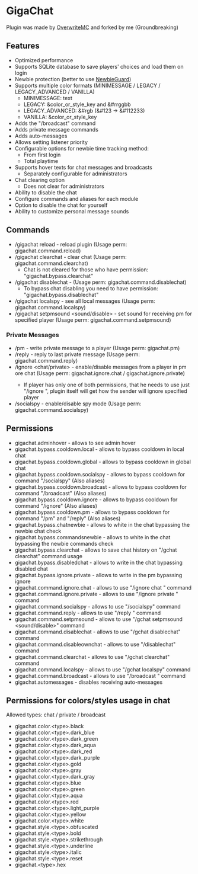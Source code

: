 # GigaChat
Plugin was made by [OverwriteMC](https://github.com/Overwrite987) and forked by me (Groundbreaking)


## Features
- Optimized performance
- Supports SQLite database to save players' choices and load them on login
- Newbie protection (better to use [NewbieGuard](https://github.com/groundbreakingmc/NewbieGuard/releases))
- Supports multiple color formats (MINIMESSAGE / LEGACY / LEGACY_ADVANCED / VANILLA)
  - MINIMESSAGE: <color>text</color>
  - LEGACY: &color_or_style_key and &#rrggbb
  - LEGACY_ADVANCED: &#rgb (&#123 -> &#112233)
  - VANILLA: &color_or_style_key
- Adds the "/broadcast" command
- Adds private message commands
- Adds auto-messages
- Allows setting listener priority
- Configurable options for newbie time tracking method:
  - From first login
  - Total playtime
- Supports hover texts for chat messages and broadcasts
  - Separately configurable for administrators
- Chat clearing option
  - Does not clear for administrators
- Ability to disable the chat
- Configure commands and aliases for each module
- Option to disable the chat for yourself
- Ability to customize personal message sounds


## Commands
- /gigachat reload - reload plugin (Usage perm: gigachat.command.reload)
- /gigachat clearchat - clear chat (Usage perm: gigachat.command.clearchat)
  - Chat is not cleared for those who have permission: "gigachat.bypass.clearchat"
- /gigachat disablechat -  (Usage perm: gigachat.command.disablechat)
  - To bypass chat disabling you need to have permission: "gigachat.bypass.disablechat"
- /gigachat localspy - see all local messages (Usage perm: gigachat.command.localspy)
- /gigachat setpmsound <player> <sound/disable> - set sound for receiving pm for specified player (Usage perm: gigachat.command.setpmsound)
### Private Messages
- /pm <player> <message> - write private message to a player (Usage perm: gigachat.pm)
- /reply <message> - reply to last private message (Usage perm: gigachat.command.reply)
- /ignore <chat/private> <player> - enable/disable messages from a player in pm ore chat (Usage perm: gigachat.ignore.chat / gigachat.ignore.private)
  - If player has only one of both permissions, that he needs to use just "/ignore <player>", plugin itself will get how the sender will ignore specified player
- /socialspy - enable/disable spy mode (Usage perm: gigachat.command.socialspy)


## Permissions
- gigachat.adminhover - allows to see admin hover
- gigachat.bypass.cooldown.local - allows to bypass cooldown in local chat
- gigachat.bypass.cooldown.global - allows to bypass cooldown in global chat
- gigachat.bypass.cooldown.socialspy - allows to bypass cooldown for command "/socialspy" (Also aliases)
- gigachat.bypass.cooldown.broadcast - allows to bypass cooldown for command "/broadcast" (Also aliases)
- gigachat.bypass.cooldown.ignore - allows to bypass cooldown for command "/ignore" (Also aliases)
- gigachat.bypass.cooldown.pm - allows to bypass cooldown for command "/pm" and "/reply" (Also aliases)
- gigachat.bypass.chatnewbie - allows to white in the chat bypassing the newbie chat check
- gigachat.bypass.commandsnewbie - allows to white in the chat bypassing the newbie commands check
- gigachat.bypass.clearchat - allows to save chat history on "/gchat clearchat" command usage
- gigachat.bypass.disabledchat - allows to write in the chat bypassing disabled chat
- gigachat.bypass.ignore.private - allows to write in the pm bypassing ignore
- gigachat.command.ignore.chat - allows to use "/ignore chat <player>" command
- gigachat.command.ignore.private - allows to use "/ignore private <player>" command
- gigachat.command.socialspy - allows to use "/socialspy" command
- gigachat.command.reply - allows to use "/reply <message>" command
- gigachat.command.setpmsound - allows to use "/gchat setpmsound <player> <sound/disable>" command
- gigachat.command.disablechat - allows to use "/gchat disablechat" command
- gigachat.command.disableownchat - allows to use "/disablechat" command
- gigachat.command.clearchat - allows to use "/gchat clearchat" command
- gigachat.command.localspy - allows to use "/gchat localspy" command
- gigachat.command.broadcast - allows to use "/broadcast <message>" command
- gigachat.automessages - disables receiving auto-messages


## Permissions for colors/styles usage in chat
Allowed types: chat / private / broadcast
- gigachat.color.\<type>.black
- gigachat.color.\<type>.dark_blue
- gigachat.color.\<type>.dark_green
- gigachat.color.\<type>.dark_aqua
- gigachat.color.\<type>.dark_red
- gigachat.color.\<type>.dark_purple
- gigachat.color.\<type>.gold
- gigachat.color.\<type>.gray
- gigachat.color.\<type>.dark_gray
- gigachat.color.\<type>.blue
- gigachat.color.\<type>.green
- gigachat.color.\<type>.aqua
- gigachat.color.\<type>.red
- gigachat.color.\<type>.light_purple
- gigachat.color.\<type>.yellow
- gigachat.color.\<type>.white
- gigachat.style.\<type>.obfuscated
- gigachat.style.\<type>.bold
- gigachat.style.\<type>.strikethrough
- gigachat.style.\<type>.underline
- gigachat.style.\<type>.italic
- gigachat.style.\<type>.reset
- gigachat.\<type>.hex